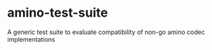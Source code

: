 # amino-test-suite
A generic test suite to evaluate compatibility of non-go amino codec implementations

